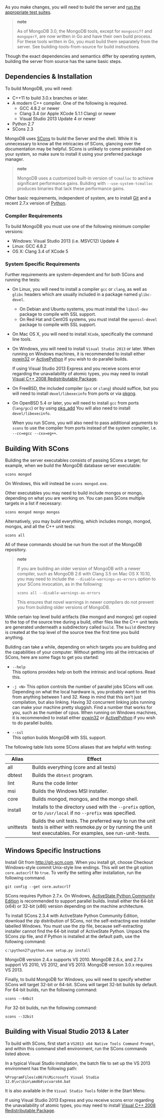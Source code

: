 As you make changes, you will need to build the server and [run the appropriate test suites](Test-The-Mongodb-Server).

> **note**
>
> As of MongoDB 3.0, the MongoDB tools, except for `mongosniff` and `mongoperf`, are now written in Go and have their own build process. For these tools written in Go, you must build them separately from the server. See building-tools-from-source for build instructions.

Though the exact dependencies and semantics differ by operating system, building the server from source has the same basic steps.

Dependencies & Installation
---------------------------

To build MongoDB, you will need:

-   C++11 to build 3.0.x branches or later.
-   A modern C++ compiler. One of the following is required.
    -   GCC 4.8.2 or newer
    -   Clang 3.4 (or Apple XCode 5.1.1 Clang) or newer
    -   Visual Studio 2013 Update 4 or newer
-   Python 2.7
-   SCons 2.3

MongoDB uses [SCons](http://www.scons.org/) to build the Server and the shell. While it is unnecessary to know all the intricacies of SCons, glancing over the documentation may be helpful. SCons is unlikely to come preinstalled on your system, so make sure to install it using your preferred package manager.

> **note**
>
> MongoDB uses a customized built-in version of `tcmalloc` to achieve significant performance gains. Building with `--use-system-tcmalloc` produces binaries that lack these performance gains.

Other basic requirements, independent of system, are to install [Git](http://git-scm.com/) and a recent 2.7.x version of [Python](https://www.python.org/).

### Compiler Requirements

To build MongoDB you must use one of the following minimum compiler versions:

-   Windows: Visual Studio 2013 (i.e. MSVC12) Update 4
-   Linux: GCC 4.8.2
-   OS X: Clang 3.4 of XCode 5

### System Specific Requirements

Further requirements are system-dependent and for both SCons and running the tests:

-   On Linux, you will need to install a compiler `gcc` or `clang`, as well as `glibc` headers which are usually included in a package named `glibc-devel`.
    -   On Debian and Ubuntu systems, you must install the `libssl-dev` package to compile with SSL support.
    -   On Red Hat and CentOS systems, you must install the `openssl-devel` package to compile with SSL support.
-   On Mac OS X, you will need to install `XCode`, specifically the command line tools.
-   On Windows, you will need to install `Visual Studio 2013` or later. When running on Windows machines, it is recommended to install either [pywin32](http://sourceforge.net/projects/pywin32/) or [ActivePython](http://www.activestate.com/activepython/downloads) if you wish to do parallel builds.

    If using Visual Studio 2013 Express and you receive scons error regarding the unavailability of atomic types, you may need to install [Visual C++ 2008 Redistributable Package](http://www.microsoft.com/en-au/download/details.aspx?id=29).

-   On FreeBSD, the included compiler (`gcc` or `clang`) should suffice, but you will need to install `devel/libexecinfo` from ports or via [pkgng](http://www.freebsd.org/doc/handbook/pkgng-intro.html).
-   On OpenBSD 5.4 or later, you will need to install `gcc` from ports (`lang/gcc`) or by using [pkg\_add](http://www.openbsd.org/cgi-bin/man.cgi?query=pkg_add&sektion=1) You will also need to install `devel/libexecinfo`.

    When you run SCons, you will also need to pass additional arguments to `scons` to use the compiler from ports instead of the system compiler, i.e. `--cc=egcc --cxx=eg++`.

Building With SCons
-------------------

Building the server executables consists of passing SCons a target; for example, when we build the MongoDB database server executable:

``` sourceCode
scons mongod
```

On Windows, this will instead be `scons mongod.exe`.

Other executables you may need to build include mongos or mongo, depending on what you are working on. You can pass SCons multiple targets in a list if necessary:

``` sourceCode
scons mongod mongo mongos
```

Alternatively, you may build everything, which includes mongo, mongod, mongos, and all the C++ unit tests:

``` sourceCode
scons all
```

All of these commands should be run from the root of the MongoDB repository.

> **note**
>
> If you are building an older version of MongoDB with a newer compiler, such as MongoDB 2.6 with Clang 3.5 on Mac OS X 10.10, you may need to include the `--disable-warnings-as-errors` option to your SCons invocation, as in the following:
>
> ``` sourceCode
> scons all --disable-warnings-as-errors
> ```
>
> This ensures that novel warnings in newer compilers do not prevent you from building older versions of MongoDB.

While certain top level build artifacts (like mongod and mongos) get copied to the top of the source tree during a build, other files like the C++ unit tests are generated underneath a subdirectory called `build`. The `build` directory is created at the top level of the source tree the first time you build anything.

Building can take a while, depending on which targets you are building and the capabilities of your computer. Without getting into all the intricacies of SCons, here are some flags to get you started:

-   `--help`  
    This options provides help on both the intrinsic and local options. Read this.

-   `-j <N>` This option controls the number of parallel jobs SCons will use. Depending on what the local hardware is, you probably want to set this from anything between 1 and 32. Keep in mind that this isn't just compilation, but also linking. Having 32 concurrent linking jobs running can make your machine pretty sluggish. Find a number that works for you, such as the number of cpus. When running on Windows machines, it is recommended to install either [pywin32](http://sourceforge.net/projects/pywin32/) or [ActivePython](http://www.activestate.com/activepython/downloads) if you wish to do parallel builds.
-   `--ssl`  
    This option builds MongoDB with SSL support.

The following table lists some SCons aliases that are helpful with testing:


Alias|  Effect
----|----
all|  Builds everything (core and all tests)
dbtest|  Builds the `dbtest` program.
lint|  Runs the code linter
msi|  Builds the Windows MSI installer.
core|  Builds mongod, mongos, and the mongo shell.
install|  Installs to the directory used with the `--prefix` option, or to `/usr/local` if no `--prefix` was specified.
unittests|  Builds the unit tests. The preferred way to run the unit tests is either with resmoke.py or by running the unit test executables. For examples, see run-unit-tests.

Windows Specific Instructions
-----------------------------

Install Git from <http://git-scm.com>. When you install git, choose Checkout Windows-style commit Unix-style line endings. This will set the git option `core.autocrlf` to `true`. To verify the setting after installation, run the following command.

``` sourceCode
git config --get core.autocrlf
```

SCons requires Python 2.7.x. On Windows, [ActiveState Python Community Edition](http://www.activestate.com/activepython/downloads) is recommended to support parallel builds. Install either the 64-bit (x64) or 32-bit (x86) version depending on the machine architecture.

To install SCons 2.3.4 with ActiveState Python Community Edition, download the zip distribution of SCons, not the self-extracting exe installer labelled Windows. You must use the zip file, because self-extracting installer cannot find the 64-bit install of ActiveState Python. Unpack the SCons zip file, and if Python is installed at the default path, use the following command:

``` sourceCode
c:\python27\python.exe setup.py install
```

MongoDB version 2.4.x supports VS 2010. MongoDB 2.6.x, and 2.7.x support VS 2010, VS 2012, and VS 2013. MongoDB version 3.0.x requires VS 2013.

Finally, to build MongoDB for Windows, you will need to specify whether SCons will target 32-bit or 64-bit. SCons will target 32-bit builds by default. For 64-bit builds, run the following command:

``` sourceCode
scons --64bit
```

For 32-bit builds, run the following command:

``` sourceCode
scons --32bit
```

Building with Visual Studio 2013 & Later
----------------------------------------

To build with SCons, first start a `VS2013 x64 Native Tools Command Prompt`, and within this command shell environment, run the SCons commands listed above.

In a typical Visual Studio installation, the batch file to set up the VS 2013 environment has the following path:

``` sourceCode
%ProgramFiles(x86)%\Microsoft Visual Studio 12.0\vc\bin\amd64\vcvars64.bat
```

It is also available in the `Visual Studio Tools` folder in the Start Menu.

If using Visual Studio 2013 Express and you receive scons error regarding the unavailability of atomic types, you may need to install [Visual C++ 2008 Redistributable Package](http://www.microsoft.com/en-au/download/details.aspx?id=29).
